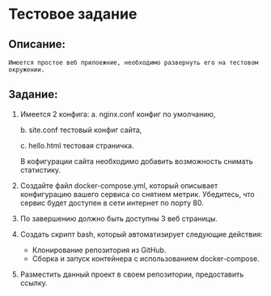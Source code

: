 # Тестовое задание

## Описание:

    Имеется простое веб прилоежние, необходимо развернуть его на тестовом окружении.

## Задание:

1. Имеется 2 конфига:
   a. nginx.conf конфиг по умолчанию,
   
   b. site.conf тестовый конфиг сайта,
   
   с. hello.html тестовая страничка.

   В кофигурации сайта необходимо добавить возможность снимать статистику.
2. Создайте файл docker-compose.yml, который описывает конфигурацию вашего сервиса со снятием метрик. Убедитесь, что сервис будет доступен в сети интернет по порту 80.
3. По завершению должно быть доступны 3 веб страницы.
4. Создать скрипт bash, который автоматизирует следующие действия:
    - Клонирование репозитория из GitHub.
    - Сборка и запуск контейнера с использованием docker-compose.
5. Разместить данный проект в своем репозитории, предоставить ссылку.
